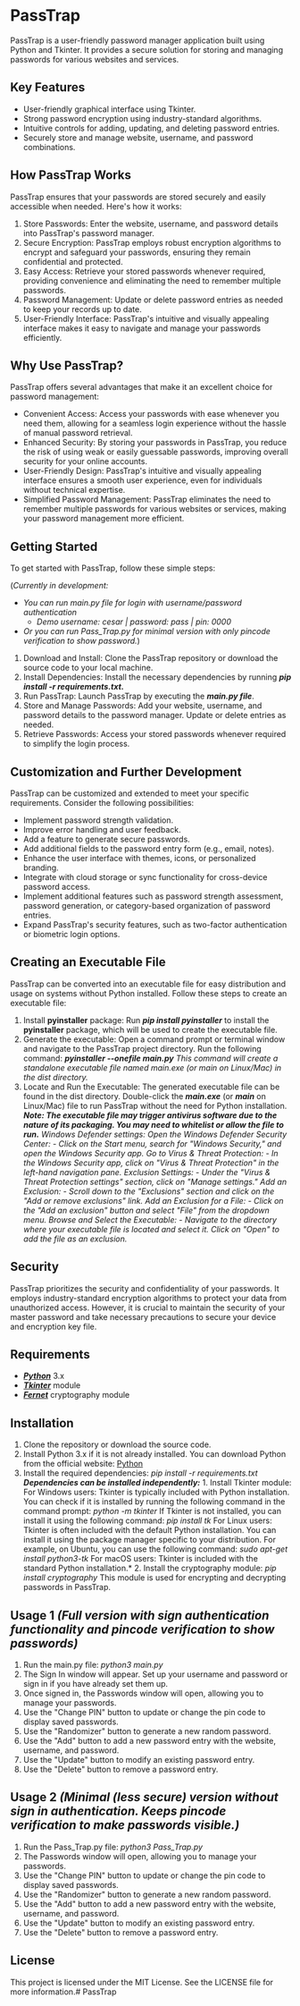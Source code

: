 # PassTrap

PassTrap is a user-friendly password manager application built using Python and Tkinter. It provides a secure solution for storing and managing passwords for various websites and services.

## Key Features

- User-friendly graphical interface using Tkinter.
- Strong password encryption using industry-standard algorithms.
- Intuitive controls for adding, updating, and deleting password entries.
- Securely store and manage website, username, and password combinations.
<!-- - Requires user authentication to access the password manager. -->
## How PassTrap Works

PassTrap ensures that your passwords are stored securely and easily accessible when needed. Here's how it works:

1. Store Passwords: Enter the website, username, and password details into PassTrap's password manager.
2. Secure Encryption: PassTrap employs robust encryption algorithms to encrypt and safeguard your passwords, ensuring they remain confidential and protected.
3. Easy Access: Retrieve your stored passwords whenever required, providing convenience and eliminating the need to remember multiple passwords.
4. Password Management: Update or delete password entries as needed to keep your records up to date.
5. User-Friendly Interface: PassTrap's intuitive and visually appealing interface makes it easy to navigate and manage your passwords efficiently.

## Why Use PassTrap?

PassTrap offers several advantages that make it an excellent choice for password management:

- Convenient Access: Access your passwords with ease whenever you need them, allowing for a seamless login experience without the hassle of manual password retrieval.
- Enhanced Security: By storing your passwords in PassTrap, you reduce the risk of using weak or easily guessable passwords, improving overall security for your online accounts.
- User-Friendly Design: PassTrap's intuitive and visually appealing interface ensures a smooth user experience, even for individuals without technical expertise.
- Simplified Password Management: PassTrap eliminates the need to remember multiple passwords for various websites or services, making your password management more efficient.

## Getting Started

To get started with PassTrap, follow these simple steps:

(*Currently in development:*

- *You can run main.py file for login with username/password authentication*
  - *Demo username: cesar | password: pass | pin: 0000*
- *Or you can run Pass_Trap.py for minimal version with only pincode verification to show password.*)

1. Download and Install: Clone the PassTrap repository or download the source code to your local machine.
2. Install Dependencies: Install the necessary dependencies by running
        ***pip install -r requirements.txt.***
3. Run PassTrap: Launch PassTrap by executing the
        ***main.py file***.
4. Store and Manage Passwords: Add your website, username, and password details to the password manager. Update or delete entries as needed.
5. Retrieve Passwords: Access your stored passwords whenever required to simplify the login process.

## Customization and Further Development

PassTrap can be customized and extended to meet your specific requirements. Consider the following possibilities:

- Implement password strength validation.
- Improve error handling and user feedback.
- Add a feature to generate secure passwords.
- Add additional fields to the password entry form (e.g., email, notes).
- Enhance the user interface with themes, icons, or personalized branding.
- Integrate with cloud storage or sync functionality for cross-device password access.
- Implement additional features such as password strength assessment, password generation, or category-based organization of password entries.
- Expand PassTrap's security features, such as two-factor authentication or biometric login options.

## Creating an Executable File

PassTrap can be converted into an executable file for easy distribution and usage on systems without Python installed. Follow these steps to create an executable file:

1. Install **pyinstaller** package: Run ***pip install pyinstaller*** to install the **pyinstaller** package, which will be used to create the executable file.
2. Generate the executable: Open a command prompt or terminal window and navigate to the PassTrap project directory. Run the following command:
        ***pyinstaller --onefile main.py***
        *This command will create a standalone executable file named main.exe (or main on Linux/Mac) in the dist directory.*
3. Locate and Run the Executable: The generated executable file can be found in the dist directory. Double-click the ***main.exe*** (or ***main*** on Linux/Mac) file to run PassTrap without the need for Python installation.
***Note: The executable file may trigger antivirus software due to the nature of its packaging. You may need to whitelist or allow the file to run.***
        *Windows Defender settings:*
        *Open the Windows Defender Security Center:*
        - *Click on the Start menu, search for "Windows Security," and open the Windows Security app.*
        *Go to Virus & Threat Protection:*
        - *In the Windows Security app, click on "Virus & Threat Protection" in the left-hand navigation pane.*
        *Exclusion Settings:*
        - *Under the "Virus & Threat Protection settings" section, click on "Manage settings."*
        *Add an Exclusion:*
        - *Scroll down to the "Exclusions" section and click on the "Add or remove exclusions" link.*
        *Add an Exclusion for a File:*
        - *Click on the "Add an exclusion" button and select "File" from the dropdown menu.*
        *Browse and Select the Executable:*
        - *Navigate to the directory where your executable file is located and select it. Click on "Open" to add the file as an exclusion.*

## Security

PassTrap prioritizes the security and confidentiality of your passwords. It employs industry-standard encryption algorithms to protect your data from unauthorized access. However, it is crucial to maintain the security of your master password and take necessary precautions to secure your device and encryption key file.

## Requirements

- [***Python***](https://www.python.org/) 3.x
- [***Tkinter***](https://docs.python.org/3/library/tkinter.html) module
- [***Fernet***](https://cryptography.io/en/latest/fernet/) cryptography module

## Installation

1. Clone the repository or download the source code.
2. Install Python 3.x if it is not already installed. You can download Python from the official website: [Python](https://www.python.org/downloads/)
3. Install the required dependencies:
        *pip install -r requirements.txt*
***Dependencies can be installed independently:***
        1. Install Tkinter module:
        For Windows users: Tkinter is typically included with Python installation. You can check if it is installed by running the following command in the command prompt:
                *python -m tkinter*
        If Tkinter is not installed, you can install it using the following command:
                *pip install tk*
        For Linux users: Tkinter is often included with the default Python installation. You can install it using the package manager specific to your distribution. For example, on Ubuntu, you can use the following command:
                *sudo apt-get install python3-tk*
        For macOS users: Tkinter is included with the standard Python installation.*
        2. Install the cryptography module:
                *pip install cryptography*
        This module is used for encrypting and decrypting passwords in PassTrap.

## Usage 1 *(Full version with sign authentication functionality and pincode verification to show passwords)*

1. Run the main.py file:
        *python3 main.py*
2. The Sign In window will appear. Set up your username and password or sign in if you have already set them up.
3. Once signed in, the Passwords window will open, allowing you to manage your passwords.
4. Use the "Change PIN" button to update or change the pin code to display saved passwords.
5. Use the "Randomizer" button to generate a new random password.
6. Use the "Add" button to add a new password entry with the website, username, and password.
7. Use the "Update" button to modify an existing password entry.
8. Use the "Delete" button to remove a password entry.

## Usage 2 *(Minimal (less secure) version without sign in authentication. Keeps pincode verification to make passwords visible.)*

1. Run the Pass_Trap.py file:
        *python3 Pass_Trap.py*
2. The Passwords window will open, allowing you to manage your passwords.
3. Use the "Change PIN" button to update or change the pin code to display saved passwords.
4. Use the "Randomizer" button to generate a new random password.
5. Use the "Add" button to add a new password entry with the website, username, and password.
6. Use the "Update" button to modify an existing password entry.
7. Use the "Delete" button to remove a password entry.

## License

This project is licensed under the MIT License. See the LICENSE file for more information.# PassTrap
